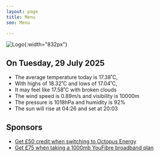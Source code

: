 ```yaml
---
layout: page
title: Menu
seo: Menu

---
```


![Logo](/images/logo.jpg){:width="832px"}

<!-- weather_marker starts -->
## On Tuesday, 29 July 2025

- The average temperature today is 17.38˚C,
- With highs of 18.32˚C and lows of 17.04˚C,
- It may feel like 17.58˚C with broken clouds
- The wind speed is 0.89m/s and visibility is 10000m
- The pressure is 1018hPa and humidity is 92%
- The sun will rise at 04:26 and set at 20:03

<!-- weather_marker ends -->

## Sponsors

- [Get £50 credit when switching to Octopus Energy](https://bit.ly/3oD1nnS)
- [Get £75 when taking a 1000mb YouFibre broadband plan](https://aklam.io/91zWhU?)
